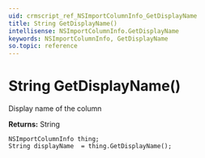 ```yaml
---
uid: crmscript_ref_NSImportColumnInfo_GetDisplayName
title: String GetDisplayName()
intellisense: NSImportColumnInfo.GetDisplayName
keywords: NSImportColumnInfo, GetDisplayName
so.topic: reference
---
```


# String GetDisplayName()

Display name of the column

**Returns:** String

```crmscript
NSImportColumnInfo thing;
String displayName  = thing.GetDisplayName();
```

